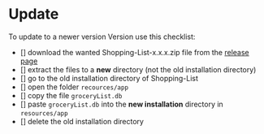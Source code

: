 # Update
To update to a newer version Version use this checklist:

- [] download the wanted Shopping-List-x.x.x.zip file from the [release page](https://github.com/MatthiasGwiozda/shopping-list/releases)
- [] extract the files to a **new** directory (not the old installation directory)
- [] go to the old installation directory of Shopping-List
- [] open the folder `recources/app`
- [] copy the file `groceryList.db`
- [] paste `groceryList.db` into the **new installation** directory in `resources/app`
- [] delete the old installation directory